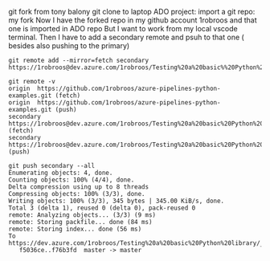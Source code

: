 git fork from tony balony
git clone to laptop
ADO project: import a git repo: my fork
Now I have the forked repo in my github account 1robroos
and that one is imported in  ADO repo 
But I want to work from my local vscode terminal.
Then I have to add a secondary remote and psuh to that one ( besides also pushing to the primary)

```
git remote add --mirror=fetch secondary https://1robroos@dev.azure.com/1robroos/Testing%20a%20basic%%20Python%20library/_git/Testing%20a%20basic%20Python%20library
```
```
git remote -v
origin  https://github.com/1robroos/azure-pipelines-python-examples.git (fetch)
origin  https://github.com/1robroos/azure-pipelines-python-examples.git (push)
secondary       https://1robroos@dev.azure.com/1robroos/Testing%20a%20basic%20Python%20library/_git/Testing%20a%20basic%20Python%20library (fetch)
secondary       https://1robroos@dev.azure.com/1robroos/Testing%20a%20basic%20Python%20library/_git/Testing%20a%20basic%20Python%20library (push)
```
```
git push secondary --all
Enumerating objects: 4, done.
Counting objects: 100% (4/4), done.
Delta compression using up to 8 threads
Compressing objects: 100% (3/3), done.
Writing objects: 100% (3/3), 345 bytes | 345.00 KiB/s, done.
Total 3 (delta 1), reused 0 (delta 0), pack-reused 0
remote: Analyzing objects... (3/3) (9 ms)
remote: Storing packfile... done (84 ms)
remote: Storing index... done (56 ms)
To https://dev.azure.com/1robroos/Testing%20a%20basic%20Python%20library/_git/Testing%20a%20basic%20Python%20library
   f5036ce..f76b3fd  master -> master
```

